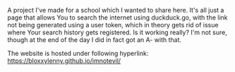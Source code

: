 A project I've made for a school which I wanted to share here.
It's all just a page that allows You to search the internet using duckduck.go, with the link not being generated using a user token, which in theory gets rid of issue
where Your search history gets registered. Is it working really? I'm not sure, though at the end of the day I did in fact got an A- with that.

The website is hosted under following hyperlink:
https://bloxxylenny.github.io/imnotevil/
